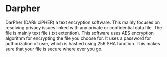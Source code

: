 # Darpher
DarPher (DARk ciPHER) a text encryption software.
This mainly focuses on resolving privacy issues linked with any private or confidential data file.
The file is mainly text file (.txt extention).
This software uses AES encryption algorithm for encrypting the file you choose for.
It uses a password for authorization of user, which is hashed using 256 SHA function.
This makes sure that your file is secure where ever you go.
